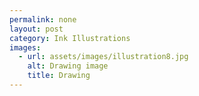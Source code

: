 ```yaml
---
permalink: none
layout: post
category: Ink Illustrations
images:   
  - url: assets/images/illustration8.jpg
    alt: Drawing image
    title: Drawing
---
```

